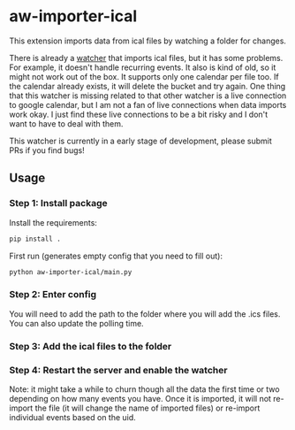 aw-importer-ical
==================

This extension imports data from ical files by watching a folder for changes.

There is already a [watcher](https://github.com/ActivityWatch/aw-import-ical) that imports ical files, but it has some problems. For example, it doesn't handle recurring events. It also is kind of old, so it might not work out of the box. It supports only one calendar per file too. If the calendar already exists, it will delete the bucket and try again. One thing that this watcher is missing related to that other watcher is a live connection to google calendar, but I am not a fan of live connections when data imports work okay. I just find these live connections to be a bit risky and I don't want to have to deal with them.


This watcher is currently in a early stage of development, please submit PRs if you find bugs!


## Usage

### Step 1: Install package

Install the requirements:

```sh
pip install .
```

First run (generates empty config that you need to fill out):
```sh
python aw-importer-ical/main.py
```

### Step 2: Enter config

You will need to add the path to the folder where you will add the .ics files. You can also update the polling time. 

### Step 3: Add the ical files to the folder

### Step 4: Restart the server and enable the watcher

Note: it might take a while to churn though all the data the first time or two depending on how many events you have. Once it is imported, it will not re-import the file (it will change the name of imported files) or re-import individual events based on the uid.


